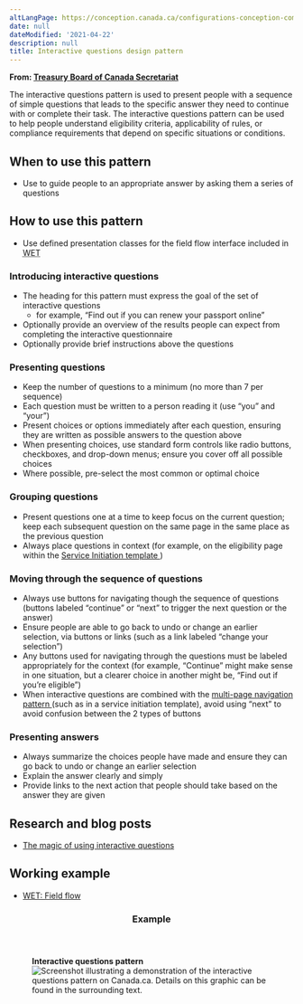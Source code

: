 ```yaml
---
altLangPage: https://conception.canada.ca/configurations-conception-communes/questions-interactives.html
date: null
dateModified: '2021-04-22'
description: null
title: Interactive questions design pattern
---
```



<div>
 <p class="gc-byline">
  <strong>
   From:
   <a href="https://www.canada.ca/en/treasury-board-secretariat.html">
    Treasury Board of Canada Secretariat
   </a>
  </strong>
 </p>
 <section>
  <p>
   The interactive questions pattern is used to present people with a sequence of simple questions that leads to the specific answer they need to continue with or complete their task. The interactive questions pattern can be used to help people understand eligibility criteria, applicability of rules, or compliance requirements that depend on specific situations or conditions.
  </p>
  <section>
   <h2>
    When to use this pattern
   </h2>
   <ul>
    <li>
     Use to guide people to an appropriate answer by asking them a series of questions
    </li>
   </ul>
  </section>
  <section>
   <h2>
    How to use this pattern
   </h2>
   <ul>
    <li>
     Use defined presentation classes for the field flow interface included in
     <abbr title="Web Experience Toolkit">
      WET
     </abbr>
    </li>
   </ul>
   <section>
    <h3>
     Introducing interactive questions
    </h3>
    <ul>
     <li>
      The heading for this pattern must express the goal of the set of interactive questions
      <ul>
       <li>
        for example, “Find out if you can renew your passport online”
       </li>
      </ul>
     </li>
     <li>
      Optionally provide an overview of the results people can expect from completing the interactive questionnaire
     </li>
     <li>
      Optionally provide brief instructions above the questions
     </li>
    </ul>
   </section>
   <section>
    <h3>
     Presenting questions
    </h3>
    <ul>
     <li>
      Keep the number of questions to a minimum (no more than 7 per sequence)
     </li>
     <li>
      Each question must be written to a person reading it (use “you” and “your”)
     </li>
     <li>
      Present choices or options immediately after each question, ensuring they are written as possible answers to the question above
     </li>
     <li>
      When presenting choices, use standard form controls like radio buttons, checkboxes, and drop-down menus; ensure you cover off all possible choices
     </li>
     <li>
      Where possible, pre-select the most common or optimal choice
     </li>
    </ul>
   </section>
   <section>
    <h3>
     Grouping questions
    </h3>
    <ul>
     <li>
      Present questions one at a time to keep focus on the current question; keep each subsequent question on the same page in the same place as the previous question
     </li>
     <li>
      Always place questions in context (for example, on the eligibility page within the
      <a href="../recommended-templates/service-initiation-pages.html">
       Service Initiation template
      </a>
      )
     </li>
    </ul>
   </section>
   <section>
    <h3>
     Moving through the sequence of questions
    </h3>
    <ul>
     <li>
      Always use buttons for navigating though the sequence of questions  (buttons labeled “continue” or “next” to trigger the next question or the answer)
     </li>
     <li>
      Ensure people are able to go back to undo or change an earlier selection, via buttons or links (such as a link labeled “change your selection”)
     </li>
     <li>
      Any buttons used for navigating through the questions must be labeled appropriately for the context (for example, “Continue” might make sense in one situation, but a clearer choice in another might be, “Find out if you’re eligible”)
     </li>
     <li>
      When interactive questions are combined with the
      <a href="./ordered-multipage.html">
       multi-page navigation pattern
      </a>
      (such as in a service initiation template), avoid using “next” to avoid confusion between the 2 types of buttons
     </li>
    </ul>
   </section>
   <section>
    <h3>
     Presenting answers
    </h3>
    <ul>
     <li>
      Always summarize the choices people have made and ensure they can go back to undo or change an earlier selection
     </li>
     <li>
      Explain the answer clearly and simply
     </li>
     <li>
      Provide links to the next action that people should take based on the answer they are given
     </li>
    </ul>
   </section>
  </section>
  <h2 id="research">
   Research and blog posts
  </h2>
  <ul>
   <li>
    <a href="https://blog.canada.ca/2021/04/08/using-interactive-questions.html">
     The magic of using interactive questions
    </a>
   </li>
  </ul>
  <section>
   <h2>
    Working example
   </h2>
   <ul>
    <li>
     <a href="http://wet-boew.github.io/themes-dist/GCWeb/demos/fieldflow/fieldflow-en.html">
      WET: Field flow
     </a>
    </li>
   </ul>
  </section>
  <header class="panel-heading">
   <h3 class="panel-title">
    Example
   </h3>
  </header>
  <div class="panel-body">
   <figure class="mrgn-bttm-sm">
    <figcaption class="text-center">
     <b>
      Interactive questions pattern
     </b>
    </figcaption>
    <img alt="Screenshot illustrating a demonstration of the interactive questions pattern on Canada.ca. Details on this graphic can be found in the surrounding text." class="img-responsive center-block" src="https://www.canada.ca/content/dam/tbs-sct/images/government-communications/canada-content-style-guide/interactive-questions-pattern-eng.jpg"/>
   </figure>
  </div>
 </section>
</div>




